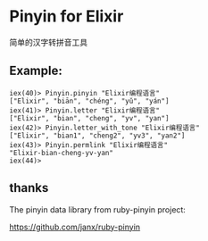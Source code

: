 Pinyin for Elixir
=========================

简单的汉字转拼音工具 

## Example:

```iex
iex(40)> Pinyin.pinyin "Elixir编程语言"
["Elixir", "biān", "chéng", "yǔ", "yán"]
iex(41)> Pinyin.letter "Elixir编程语言"
["Elixir", "bian", "cheng", "yv", "yan"]
iex(42)> Pinyin.letter_with_tone "Elixir编程语言"
["Elixir", "bian1", "cheng2", "yv3", "yan2"]
iex(43)> Pinyin.permlink "Elixir编程语言"
"Elixir-bian-cheng-yv-yan"
iex(44)>
```
## thanks

The pinyin data library from ruby-pinyin project:

https://github.com/janx/ruby-pinyin

